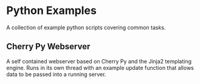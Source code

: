 # Python Examples
A collection of example python scripts covering common tasks.

Cherry Py Webserver
---------------------

A self contained webserver based on Cherry Py and the Jinja2 templating engine.
Runs in its own thread with an example update function that allows data to be passed into a running server.
